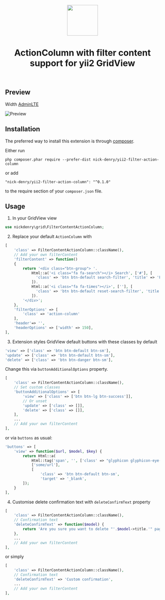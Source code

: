 <p align="center">
    <a href="https://github.com/yiisoft" target="_blank">
        <img src="https://avatars0.githubusercontent.com/u/993323" height="100px">
    </a>
    <h1 align="center">ActionColumn with filter content support for yii2 GridView</h1>
    <br>
</p>

Preview
-------
Width [AdminLTE](https://github.com/dmstr/yii2-adminlte-asset)

![Preview](https://user-images.githubusercontent.com/1450983/36687251-1a90755a-1b3a-11e8-88d9-9f13ccca7b1f.png)




Installation
------------

The preferred way to install this extension is through [composer](http://getcomposer.org/download/).

Either run

```
php composer.phar require --prefer-dist nick-denry/yii2-filter-action-column
```

or add

```
"nick-denry/yii2-filter-action-column": "^0.1.0"
```

to the require section of your `composer.json` file.

Usage
-----

1. In your GridView view

```php
use nickdenry\grid\FilterContentActionColumn;
```

2. Replace your default `ActionColumn` with

```php
[
    'class' => FilterContentActionColumn::className(),
    // Add your own filterContent
    'filterContent' => function()
    {
        return '<div class="btn-group"> '.
            Html::a('<i class="fa fa-search"></i> Search', ['#'], [
              'class' => 'btn btn-default search-filter', 'title' => 'Find page',
            ]).
            Html::a('<i class="fa fa-times"></i>', [''], [
              'class' => 'btn btn-default reset-search-filter', 'title' => 'Reset filter',
            ]).
        '</div>';
    },
    'filterOptions' => [
        'class' => 'action-column'
    ],
    'header'=> '',
    'headerOptions' => ['width' => 150],
],
```

3. Extension styles GridView default buttons with these classes by default

```php
'view' => ['class' => 'btn btn-default btn-sm'],
'update' => ['class' => 'btn btn-default btn-sm'],
'delete' => ['class' => 'btn btn-danger btn-sm'],
```
Change this via `buttonAdditionalOptions` property.

```php
[
    'class' => FilterContentActionColumn::className(),
    // Set custom classes
    'buttonAdditionalOptions' => [
        'view' => ['class' => ['btn btn-lg btn-success']],
        // Or unset
        'update' => ['class' => []],
        'delete' => ['class' => []],
    ],
    ...
    // Add your own filterContent
],

```

or via `buttons` as usual:

```php
'buttons' => [
    'view' => function($url, $model, $key) {
        return Html::a(
            Html::tag('span', '', ['class' => "glyphicon glyphicon-eye-open"]),
            ['some/url'],
            [
                'class' => 'btn btn-default btn-sm',
                'target' => '_blank',
        ]);
    }
],
```

4. Customise delete confirmation text with `deleteConfirmText` property

```php
[
    'class' => FilterContentActionColumn::className(),
    // Confirmation text
    'deleteConfirmText' => function($model) {
        return 'Are you sure you want to delete "'.$model->title.'" page?';
    },
    ...
    // Add your own filterContent
],
```

or simply

```php
[
    'class' => FilterContentActionColumn::className(),
    // Confirmation text
    'deleteConfirmText' => 'Custom confirmation',
    ...
    // Add your own filterContent
],
```
